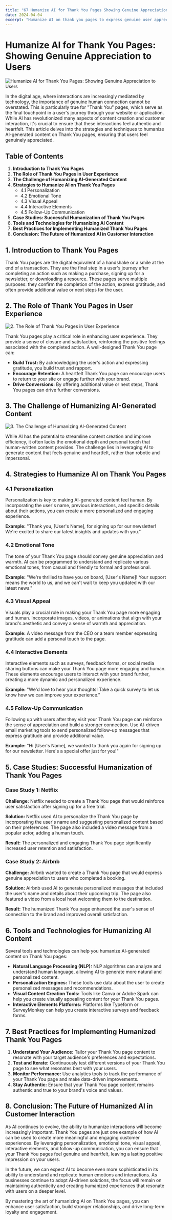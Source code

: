 ```yaml
---
title: "67 Humanize AI for Thank You Pages Showing Genuine Appreciation to Users"
date: 2024-04-04
excerpt: "Humanize AI on thank you pages to express genuine user appreciation enhancing engagement and loyalty"
---
```


# Humanize AI for Thank You Pages: Showing Genuine Appreciation to Users

![Humanize AI for Thank You Pages: Showing Genuine Appreciation to Users](/images/20.jpeg)


In the digital age, where interactions are increasingly mediated by technology, the importance of genuine human connection cannot be overstated. This is particularly true for "Thank You" pages, which serve as the final touchpoint in a user's journey through your website or application. While AI has revolutionized many aspects of content creation and customer interaction, it's crucial to ensure that these interactions feel authentic and heartfelt. This article delves into the strategies and techniques to humanize AI-generated content on Thank You pages, ensuring that users feel genuinely appreciated.

## Table of Contents

1. **Introduction to Thank You Pages**
2. **The Role of Thank You Pages in User Experience**
3. **The Challenge of Humanizing AI-Generated Content**
4. **Strategies to Humanize AI on Thank You Pages**
   - 4.1 Personalization
   - 4.2 Emotional Tone
   - 4.3 Visual Appeal
   - 4.4 Interactive Elements
   - 4.5 Follow-Up Communication
5. **Case Studies: Successful Humanization of Thank You Pages**
6. **Tools and Technologies for Humanizing AI Content**
7. **Best Practices for Implementing Humanized Thank You Pages**
8. **Conclusion: The Future of Humanized AI in Customer Interaction**

## 1. Introduction to Thank You Pages

Thank You pages are the digital equivalent of a handshake or a smile at the end of a transaction. They are the final step in a user's journey after completing an action such as making a purchase, signing up for a newsletter, or downloading a resource. These pages serve multiple purposes: they confirm the completion of the action, express gratitude, and often provide additional value or next steps for the user.

## 2. The Role of Thank You Pages in User Experience

![2. The Role of Thank You Pages in User Experience](/images/21.jpeg)


Thank You pages play a critical role in enhancing user experience. They provide a sense of closure and satisfaction, reinforcing the positive feelings associated with the completed action. A well-designed Thank You page can:

- **Build Trust:** By acknowledging the user's action and expressing gratitude, you build trust and rapport.
- **Encourage Retention:** A heartfelt Thank You page can encourage users to return to your site or engage further with your brand.
- **Drive Conversions:** By offering additional value or next steps, Thank You pages can drive further conversions.

## 3. The Challenge of Humanizing AI-Generated Content

![3. The Challenge of Humanizing AI-Generated Content](/images/17.jpeg)


While AI has the potential to streamline content creation and improve efficiency, it often lacks the emotional depth and personal touch that human-written content provides. The challenge lies in leveraging AI to generate content that feels genuine and heartfelt, rather than robotic and impersonal.

## 4. Strategies to Humanize AI on Thank You Pages

### 4.1 Personalization

Personalization is key to making AI-generated content feel human. By incorporating the user's name, previous interactions, and specific details about their actions, you can create a more personalized and engaging experience.

**Example:**
"Thank you, [User's Name], for signing up for our newsletter! We're excited to share our latest insights and updates with you."

### 4.2 Emotional Tone

The tone of your Thank You page should convey genuine appreciation and warmth. AI can be programmed to understand and replicate various emotional tones, from casual and friendly to formal and professional.

**Example:**
"We're thrilled to have you on board, [User's Name]! Your support means the world to us, and we can't wait to keep you updated with our latest news."

### 4.3 Visual Appeal

Visuals play a crucial role in making your Thank You page more engaging and human. Incorporate images, videos, or animations that align with your brand's aesthetic and convey a sense of warmth and appreciation.

**Example:**
A video message from the CEO or a team member expressing gratitude can add a personal touch to the page.

### 4.4 Interactive Elements

Interactive elements such as surveys, feedback forms, or social media sharing buttons can make your Thank You page more engaging and human. These elements encourage users to interact with your brand further, creating a more dynamic and personalized experience.

**Example:**
"We'd love to hear your thoughts! Take a quick survey to let us know how we can improve your experience."

### 4.5 Follow-Up Communication

Following up with users after they visit your Thank You page can reinforce the sense of appreciation and build a stronger connection. Use AI-driven email marketing tools to send personalized follow-up messages that express gratitude and provide additional value.

**Example:**
"Hi [User's Name], we wanted to thank you again for signing up for our newsletter. Here's a special offer just for you!"

## 5. Case Studies: Successful Humanization of Thank You Pages

### Case Study 1: Netflix

**Challenge:** Netflix needed to create a Thank You page that would reinforce user satisfaction after signing up for a free trial.

**Solution:** Netflix used AI to personalize the Thank You page by incorporating the user's name and suggesting personalized content based on their preferences. The page also included a video message from a popular actor, adding a human touch.

**Result:** The personalized and engaging Thank You page significantly increased user retention and satisfaction.

### Case Study 2: Airbnb

**Challenge:** Airbnb wanted to create a Thank You page that would express genuine appreciation to users who completed a booking.

**Solution:** Airbnb used AI to generate personalized messages that included the user's name and details about their upcoming trip. The page also featured a video from a local host welcoming them to the destination.

**Result:** The humanized Thank You page enhanced the user's sense of connection to the brand and improved overall satisfaction.

## 6. Tools and Technologies for Humanizing AI Content

Several tools and technologies can help you humanize AI-generated content on Thank You pages:

- **Natural Language Processing (NLP):** NLP algorithms can analyze and understand human language, allowing AI to generate more natural and personalized content.
- **Personalization Engines:** These tools use data about the user to create personalized messages and recommendations.
- **Visual Content Creation Tools:** Tools like Canva or Adobe Spark can help you create visually appealing content for your Thank You pages.
- **Interactive Elements Platforms:** Platforms like Typeform or SurveyMonkey can help you create interactive surveys and feedback forms.

## 7. Best Practices for Implementing Humanized Thank You Pages

1. **Understand Your Audience:** Tailor your Thank You page content to resonate with your target audience's preferences and expectations.
2. **Test and Iterate:** Continuously test different versions of your Thank You page to see what resonates best with your users.
3. **Monitor Performance:** Use analytics tools to track the performance of your Thank You page and make data-driven improvements.
4. **Stay Authentic:** Ensure that your Thank You page content remains authentic and true to your brand's voice and values.

## 8. Conclusion: The Future of Humanized AI in Customer Interaction

As AI continues to evolve, the ability to humanize interactions will become increasingly important. Thank You pages are just one example of how AI can be used to create more meaningful and engaging customer experiences. By leveraging personalization, emotional tone, visual appeal, interactive elements, and follow-up communication, you can ensure that your Thank You pages feel genuine and heartfelt, leaving a lasting positive impression on your users.

In the future, we can expect AI to become even more sophisticated in its ability to understand and replicate human emotions and interactions. As businesses continue to adopt AI-driven solutions, the focus will remain on maintaining authenticity and creating humanized experiences that resonate with users on a deeper level.

By mastering the art of humanizing AI on Thank You pages, you can enhance user satisfaction, build stronger relationships, and drive long-term loyalty and engagement.